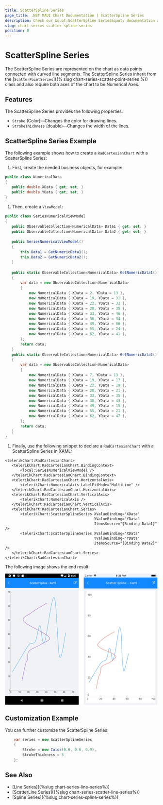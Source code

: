 ```yaml
---
title: ScatterSpline Series
page_title: .NET MAUI Chart Documentation | ScatterSpline Series
description: Check our &quot;ScatterSpline Series&quot; documentation article for Telerik Chart for .NET MAUI
slug: chart-series-scatter-spline-series
position: 0
---
```


# ScatterSpline Series

The ScatterSpline Series are represented on the chart as data points connected with curved line segments. The ScatterSpline Series inherit from the [`ScatterPointSeries`]({% slug chart-series-scatter-point-series %}) class and also require both axes of the chart to be Numerical Axes.

## Features

The ScatterSpline Series provides the following properties:

- `Stroke` (Color)&mdash;Changes the color for drawing lines.
- `StrokeThickness` (double)&mdash;Changes the width of the lines.

## ScatterSpline Series Example

The following example shows how to create a `RadCartesianChart` with a ScatterSpline Series:

1. First, create the needed business objects, for example:

 ```C#
public class NumericalData
{
    public double XData { get; set; }
    public double YData { get; set; }
}
 ```

1. Then, create a `ViewModel`:

 ```C#
public class SeriesNumericalViewModel
{
    public ObservableCollection<NumericalData> Data1 { get; set; }
    public ObservableCollection<NumericalData> Data2 { get; set; }

    public SeriesNumericalViewModel()
    {
        this.Data1 = GetNumericData1();
        this.Data2 = GetNumericData2();
    }

    public static ObservableCollection<NumericalData> GetNumericData1()
    {
        var data = new ObservableCollection<NumericalData>
        {
            new NumericalData { XData = 2, YData = 13 },
            new NumericalData { XData = 19, YData = 31 },
            new NumericalData { XData = 22, YData = 33 },
            new NumericalData { XData = 28, YData = 35 },
            new NumericalData { XData = 33, YData = 46 },
            new NumericalData { XData = 38, YData = 34 },
            new NumericalData { XData = 49, YData = 66 },
            new NumericalData { XData = 55, YData = 24 },
            new NumericalData { XData = 62, YData = 41 },
        };
        return data;
    }
    public static ObservableCollection<NumericalData> GetNumericData2()
    {
        var data = new ObservableCollection<NumericalData>
        {
            new NumericalData { XData = 7, YData = 13 },
            new NumericalData { XData = 19, YData = 17 },
            new NumericalData { XData = 22, YData = 19 },
            new NumericalData { XData = 28, YData = 21 },
            new NumericalData { XData = 33, YData = 35 },
            new NumericalData { XData = 38, YData = 43 },
            new NumericalData { XData = 49, YData = 15 },
            new NumericalData { XData = 55, YData = 21 },
            new NumericalData { XData = 62, YData = 47 },
        };
        return data;
    }
}
 ```

1. Finally, use the following snippet to declare a `RadCartesianChart` with a ScatterSpline Series in XAML:

 ```XAML
<telerikChart:RadCartesianChart>
    <telerikChart:RadCartesianChart.BindingContext>
        <local:SeriesNumericalViewModel />
    </telerikChart:RadCartesianChart.BindingContext>
    <telerikChart:RadCartesianChart.HorizontalAxis>
        <telerikChart:NumericalAxis LabelFitMode="MultiLine" />
    </telerikChart:RadCartesianChart.HorizontalAxis>
    <telerikChart:RadCartesianChart.VerticalAxis>
        <telerikChart:NumericalAxis />
    </telerikChart:RadCartesianChart.VerticalAxis>
    <telerikChart:RadCartesianChart.Series>
        <telerikChart:ScatterSplineSeries XValueBinding="XData"
                                          YValueBinding="YData"
                                          ItemsSource="{Binding Data1}" />
        <telerikChart:ScatterSplineSeries XValueBinding="XData"
                                          YValueBinding="YData"
                                          ItemsSource="{Binding Data2}" />
    </telerikChart:RadCartesianChart.Series>
</telerikChart:RadCartesianChart>
 ```

The following image shows the end result:

![Basic ScatterSplineSeries](images/cartesian-scatter-spline-series-basic-example.png)

## Customization Example

You can further customize the ScatterSpline Series:

```C#
	var series = new ScatterSplineSeries
	{
		Stroke = new Color(0.6, 0.6, 0.9),
		StrokeThickness = 5
	};
```

## See Also

- [Line Series]({%slug chart-series-line-series%})
- [ScatterLine Series]({%slug chart-series-scatter-line-series%})
- [Spline Series]({%slug chart-series-spline-series%})
